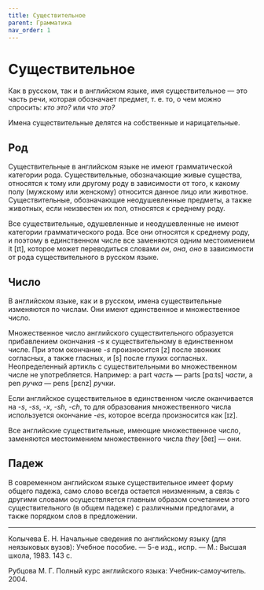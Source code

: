 ```yaml
---
title: Существительное
parent: Грамматика
nav_order: 1
---
```


# Существительное

Как в русском, так и в английском языке, имя существительное — это
часть речи, которая обозначает предмет, т. е. то, о чем можно
спросить: *кто это?* или *что это?*

Имена существительные делятся на собственные и нарицательные.


## Род

Существительные в английском языке не имеют грамматической категории
рода.  Существительные, обозначающие живые существа, относятся к тому
или другому роду в зависимости от того, к какому полу (мужскому или
женскому) относится данное лицо или животное.  Существительные,
обозначающие неодушевленные предметы, а также животных, если
неизвестен их пол, относятся к среднему роду.

Все существительные, одушевленные и неодушевленные не имеют категории
грамматического рода.  Все они относятся к среднему роду, и поэтому в
единственном числе все заменяются одним местоимением it [ɪt], которое
может переводиться словами *он*, *она*, *оно* в зависимости от рода
существительного в русском языке.


## Число

В английском языке, как и в русском, имена существительные изменяются
по числам.  Они имеют единственное и множественное число.

Множественное число английского существительного образуется
прибавлением окончания *-s* к существительному в единственном числе.
При этом окончание *-s* произносится [z] после звонких согласных, а
также гласных, и [s] после глухих согласных.  Неопределенный артикль с
существительными во множественном числе не употребляется.  Например: a
part *часть* — parts [pɑːts] *части*, a pen *ручка* — pens [pɛnz]
*ручки*.

Если английское существительное в единственном числе оканчивается на
*-s*, *-ss*, *-х*, *-sh*, *-ch*, то для образования множественного
числа используется окончание *-es*, которое всегда произносится как
[ɪz].

Все английские существительные, имеющие множественное число,
заменяются местоимением множественного числа *they* [ðeɪ] — они.


## Падеж

В современном английском языке существительное имеет форму общего
падежа, само слово всегда остается неизменным, а связь с другими
словами осуществляется главным образом сочетанием этого
существительного (в общем падеже) с различными предлогами, а также
порядком слов в предложении.

---

Колычева Е. Н.  Начальные сведения по английскому языку (для
неязыковых вузов): Учебное пособие. — 5-е изд., испр. — М.: Высшая
школа, 1983. 143 с.

Рубцова М. Г.  Полный курс английского языка: Учебник-самоучитель.
2004.
